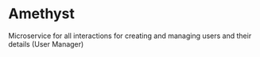 # Amethyst
Microservice for all interactions for creating and managing users and their details (User Manager)

